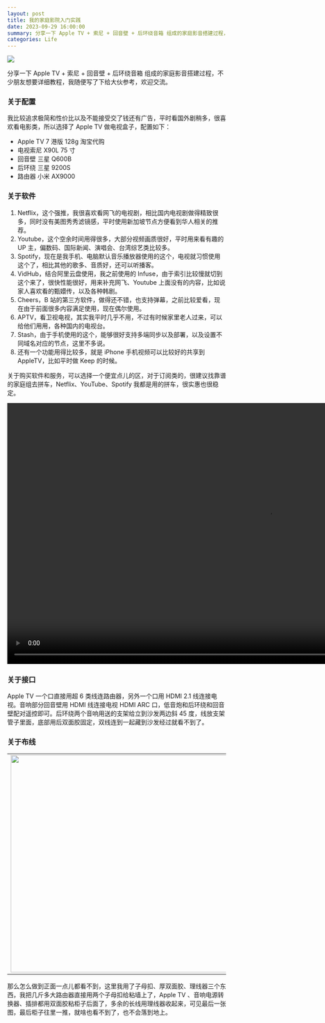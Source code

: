 ```yaml
---
layout: post
title: 我的家庭影院入门实践
date: 2023-09-29 16:00:00
summary: 分享一下 Apple TV + 索尼 + 回音壁 + 后环绕音箱 组成的家庭影音搭建过程，不少朋友想要详细教程，我随便写了下给大伙参考，欢迎交流。
categories: Life
---
```


![](https://cdn.fliggy.com/upic/QdmV2b.jpeg)

分享一下 Apple TV + 索尼 + 回音壁 + 后环绕音箱 组成的家庭影音搭建过程，不少朋友想要详细教程，我随便写了下给大伙参考，欢迎交流。

### 关于配置

我比较追求极简和性价比以及不能接受交了钱还有广告，平时看国外剧稍多，很喜欢看电影类，所以选择了 Apple TV 做电视盒子，配置如下：

- Apple TV 7 港版 128g 淘宝代购
- 电视索尼 X90L 75 寸
- 回音壁 三星 Q600B
- 后环绕 三星 9200S
- 路由器 小米 AX9000

### 关于软件

1. Netflix，这个强推，我很喜欢看网飞的电视剧，相比国内电视剧做得精致很多，同时没有美图秀秀滤镜感，平时使用新加坡节点方便看到华人相关的推荐。
2. Youtube，这个空余时间用得很多，大部分视频画质很好，平时用来看有趣的 UP 主，偏数码、国际新闻、演唱会、台湾综艺类比较多。
3. Spotify，现在是我手机、电脑默认音乐播放器使用的这个，电视就习惯使用这个了，相比其他的歌多、音质好，还可以听播客。
4. VidHub，结合阿里云盘使用，我之前使用的 Infuse，由于索引比较慢就切到这个来了，很快性能很好，用来补充网飞、Youtube 上面没有的内容，比如说家人喜欢看的甄嬛传，以及各种韩剧。
5. Cheers，B 站的第三方软件，做得还不错，也支持弹幕，之前比较爱看，现在由于前面很多内容满足使用，现在偶尔使用。
6. APTV，看卫视电视，其实我平时几乎不用，不过有时候家里老人过来，可以给他们用用，各种国内的电视台。
7. Stash，由于手机使用的这个，能够很好支持多端同步以及部署，以及设置不同域名对应的节点，这里不多说。
8. 还有一个功能用得比较多，就是 iPhone 手机视频可以比较好的共享到AppleTV，比如平时做 Keep 的时候。

关于购买软件和服务，可以选择一个便宜点儿的区，对于订阅类的，很建议找靠谱的家庭组去拼车，Netflix、YouTube、Spotify 我都是用的拼车，很实惠也很稳定。

<video width="1200" preload muted autoplay playsinline loop controls><source src="https://cdn.fliggy.com/upic/FgWoKL.mp4" type="video/mp4"></video>

### 关于接口

Apple TV 一个口直接用超 6 类线连路由器，另外一个口用 HDMI 2.1 线连接电视。音响部分回音壁用 HDMI 线连接电视 HDMI ARC 口，低音炮和后环绕和回音壁配对遥控即可。后环绕两个音响用送的支架给立到沙发两边斜 45 度，线放支架管子里面，底部用后双面胶固定，双线连到一起藏到沙发经过就看不到了。

### 关于布线

<table>
    <tr>
        <td width="500px">
          <img src="https://cdn.fliggy.com/upic/JEus2Z.jpeg" width="500px" class="img-zoom" />
        </td>
        <td width="500px">
            <img src="https://cdn.fliggy.com/upic/cvLD49.jpeg" width="500px" class="img-zoom" />
        </td>
    </tr>
</table>

那么怎么做到正面一点儿都看不到，这里我用了子母扣、厚双面胶、理线器三个东西，我把几斤多大路由器直接用两个子母扣给粘墙上了，Apple TV 、音响电源转换器、插排都用双面胶粘柜子后面了，多余的长线用理线器收起来，可见最后一张图，最后柜子往里一推，就啥也看不到了，也不会落到地上。
